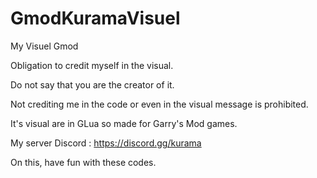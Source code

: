 # GmodKuramaVisuel
My Visuel Gmod

Obligation to credit myself in the visual.

Do not say that you are the creator of it.

Not crediting me in the code or even in the visual message is prohibited.

It's visual are in GLua so made for Garry's Mod games.

My server Discord : https://discord.gg/kurama

On this, have fun with these codes.
